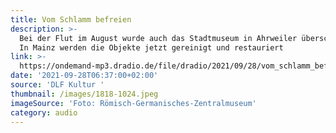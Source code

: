 ```yaml
---
title: Vom Schlamm befreien
description: >-
  Bei der Flut im August wurde auch das Stadtmuseum in Ahrweiler überschwemmt.
  In Mainz werden die Objekte jetzt gereinigt und restauriert 
link: >-
  https://ondemand-mp3.dradio.de/file/dradio/2021/09/28/vom_schlamm_befreien_wie_museen_ueberschwemmte_drk_20210928_0637_4245b07e.mp3
date: '2021-09-28T06:37:00+02:00'
source: 'DLF Kultur '
thumbnail: /images/1818-1024.jpeg
imageSource: 'Foto: Römisch-Germanisches-Zentralmuseum'
category: audio
---
```


